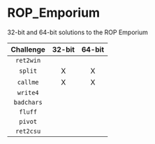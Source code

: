 # ROP_Emporium
32-bit and 64-bit solutions to the ROP Emporium 

| Challenge | 32-bit | 64-bit |
| :-------: | :----: | :----: |
| `ret2win` |        |        |
| `split`   |    X   |   X    |
| `callme`  |    X   |   X    |
| `write4`  |        |        |
| `badchars`|        |        |
| `fluff`   |        |        |
| `pivot`   |        |        |
| `ret2csu` |        |        |

